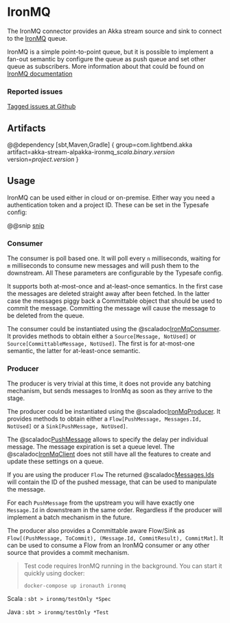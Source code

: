 # IronMQ

The IronMQ connector provides an Akka stream source and sink to connect to the [IronMQ](https://www.iron.io/platform/ironmq/) queue.

IronMQ is a simple point-to-point queue, but it is possible to implement a fan-out semantic by configure the queue as push
queue and set other queue as subscribers. More information about that could be found on
[IronMQ documentation](https://www.iron.io/ironmq-fan-out-support/)

### Reported issues

[Tagged issues at Github](https://github.com/akka/alpakka/labels/p%3Aironmq)

## Artifacts

@@dependency [sbt,Maven,Gradle] {
  group=com.lightbend.akka
  artifact=akka-stream-alpakka-ironmq_$scala.binary.version$
  version=$project.version$
}

## Usage

IronMQ can be used either in cloud or on-premise. Either way you need a authentication token and a project ID. These can
be set in the Typesafe config:

@@snip [snip](/ironmq/src/main/resources/reference.conf)

### Consumer

The consumer is poll based one. It will poll every `n` milliseconds, waiting for `m` milliseconds to consume new messages and
will push them to the downstream. All These parameters are configurable by the Typesafe config.

It supports both at-most-once and at-least-once semantics. In the first case the messages are deleted straight away after
been fetched. In the latter case the messages piggy back a Committable object that should be used to commit the message.
Committing the message will cause the message to be deleted from the queue.

The consumer could be instantiated using the @scaladoc[IronMqConsumer](akka.stream.alpakka.ironmq.scaladsl.IronMqConsumer$).
It provides methods to obtain either a `Source[Message, NotUsed]` or `Source[CommittableMessage, NotUsed]`. The first is
for at-most-one semantic, the latter for at-least-once semantic.

### Producer
The producer is very trivial at this time, it does not provide any batching mechanism, but sends messages to IronMq as
soon as they arrive to the stage.

The producer could be instantiated using the @scaladoc[IronMqProducer](akka.stream.alpakka.ironmq.scaladsl.IronMqProducer$).
It provides methods to obtain either a `Flow[PushMessage, Messages.Id, NotUsed]` or a `Sink[PushMessage, NotUsed]`.

The @scaladoc[PushMessage](akka.stream.alpakka.ironmq.PushMessage) allows to specify the delay per individual message. The
message expiration is set a queue level. The @scaladoc[IronMqClient](akka.stream.alpakka.ironmq.IronMqClient) does not
still have all the features to create and update these settings on a queue.

If you are using the producer `Flow` The returned @scaladoc[Messages.Ids](akka.stream.alpakka.ironmq.Messages$$Id) will
contain the ID of the pushed message, that can be used to manipulate the message.

For each `PushMessage` from the upstream you will have exactly one `Message.Id` in downstream in the same order. Regardless
if the producer will implement a batch mechanism in the future.

The producer also provides a Committable aware Flow/Sink as `Flow[(PushMessage, ToCommit), (Message.Id, CommitResult), CommitMat]`.
It can be used to consume a Flow from an IronMQ consumer or any other source that provides a commit mechanism.

> Test code requires IronMQ running in the background. You can start it quickly using docker:
>
> `docker-compose up ironauth ironmq`

Scala
:   ```
    sbt
    > ironmq/testOnly *Spec
    ```

Java
:   ```
    sbt
    > ironmq/testOnly *Test
    ```
